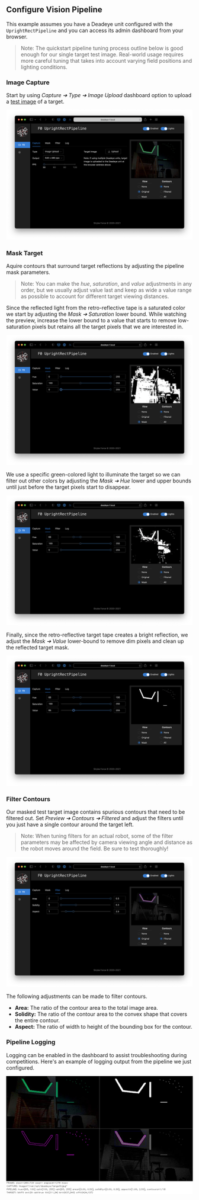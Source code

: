## Configure Vision Pipeline

This example assumes you have a Deadeye unit configured with the
`UprightRectPipeline` and you can access its admin dashboard from your browser.

> Note: The quickstart pipeline tuning process outline below is good enough for
> our single target test image. Real-world usage requires more careful tuning
> that takes into account varying field positions and lighting conditions.

### Image Capture

Start by using _Capture ➔ Type ➔ Image Upload_ dashboard option to upload a
[test image](../images/target.jpg) of a target.

<img src="../images/dash-img-upload.png" class="figure figure-90" />

### Mask Target

Aquire contours that surround target reflections by adjusting the pipeline
mask parameters.

> Note: You can make the _hue_, _saturation_, and _value_ adjustments in any
> order, but we usually adjust value last and keep as wide a value range as
> possible to account for different target viewing distances.

Since the reflected light from the retro-reflective tape is a saturated color
we start by adjusting the _Mask ➔ Saturation_ lower bound. While watching the
preview, increase the lower bound to a value that starts to remove
low-saturation pixels but retains all the target pixels that we are interested
in.

<img src="../images/dash-mask-sat.png" class="figure figure-90" />

We use a specific green-colored light to illuminate the target so we can filter
out other colors by adjusting the _Mask ➔ Hue_ lower and upper bounds until
just before the target pixels start to disappear.

<img src="../images/dash-mask-hue.png" class="figure figure-90" />

Finally, since the retro-reflective target tape creates a bright reflection, we
adjust the _Mask ➔ Value_ lower-bound to remove dim pixels and clean up the
reflected target mask.

<img src="../images/dash-mask-val.png" class="figure figure-90" />

### Filter Contours

Our masked test target image contains spurious contours that need to be
filtered out. Set _Preview ➔ Contours ➔ Filtered_ and adjust the filters until
you just have a single contour around the target left.

> Note: When tuning filters for an actual robot, some of the filter parameters
> may be affected by camera viewing angle and distance as the robot moves
> around the field. Be sure to test thoroughly!

<img src="../images/dash-filter.png" class="figure figure-90" />

The following adjustments can be made to filter contours.

- **Area:** The ratio of the contour area to the total image area.
- **Solidity:** The ratio of the contour area to the convex shape that covers
  the entire contour.
- **Aspect:** The ratio of width to height of the bounding box for the contour.

### Pipeline Logging

Logging can be enabled in the dashboard to assist troubleshooting during
competitions. Here's an example of logging output from the pipeline we just
configured.

<img src="../images/1-1.jpg" class="figure figure-90" />
